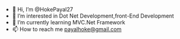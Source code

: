 - 👋 Hi, I’m @HokePayal27
- 👀 I’m interested in Dot Net Development,front-End Development 
- 🌱 I’m currently learning MVC.Net Framework
- 📫 How to reach me payalhoke@gmail.com

